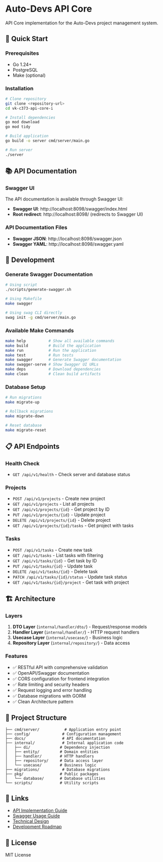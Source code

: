 # Auto-Devs API Core

API Core implementation for the Auto-Devs project management system.

## 🚀 Quick Start

### Prerequisites

- Go 1.24+
- PostgreSQL
- Make (optional)

### Installation

```bash
# Clone repository
git clone <repository-url>
cd vk-c373-api-core-i

# Install dependencies
go mod download
go mod tidy

# Build application
go build -o server cmd/server/main.go

# Run server
./server
```

## 📚 API Documentation

### Swagger UI

The API documentation is available through Swagger UI:

- **Swagger UI**: http://localhost:8098/swagger/index.html
- **Root redirect**: http://localhost:8098/ (redirects to Swagger UI)

### API Documentation Files

- **Swagger JSON**: http://localhost:8098/swagger.json
- **Swagger YAML**: http://localhost:8098/swagger.yaml

## 🔧 Development

### Generate Swagger Documentation

```bash
# Using script
./scripts/generate-swagger.sh

# Using Makefile
make swagger

# Using swag CLI directly
swag init -g cmd/server/main.go
```

### Available Make Commands

```bash
make help          # Show all available commands
make build         # Build the application
make run           # Run the application
make test          # Run tests
make swagger       # Generate Swagger documentation
make swagger-serve # Show Swagger UI URLs
make deps          # Download dependencies
make clean         # Clean build artifacts
```

### Database Setup

```bash
# Run migrations
make migrate-up

# Rollback migrations
make migrate-down

# Reset database
make migrate-reset
```

## 📋 API Endpoints

### Health Check

- `GET /api/v1/health` - Check server and database status

### Projects

- `POST /api/v1/projects` - Create new project
- `GET /api/v1/projects` - List all projects
- `GET /api/v1/projects/{id}` - Get project by ID
- `PUT /api/v1/projects/{id}` - Update project
- `DELETE /api/v1/projects/{id}` - Delete project
- `GET /api/v1/projects/{id}/tasks` - Get project with tasks

### Tasks

- `POST /api/v1/tasks` - Create new task
- `GET /api/v1/tasks` - List tasks with filtering
- `GET /api/v1/tasks/{id}` - Get task by ID
- `PUT /api/v1/tasks/{id}` - Update task
- `DELETE /api/v1/tasks/{id}` - Delete task
- `PATCH /api/v1/tasks/{id}/status` - Update task status
- `GET /api/v1/tasks/{id}/project` - Get task with project

## 🏗️ Architecture

### Layers

1. **DTO Layer** (`internal/handler/dto/`) - Request/response models
2. **Handler Layer** (`internal/handler/`) - HTTP request handlers
3. **Usecase Layer** (`internal/usecase/`) - Business logic
4. **Repository Layer** (`internal/repository/`) - Data access

### Features

- ✅ RESTful API with comprehensive validation
- ✅ OpenAPI/Swagger documentation
- ✅ CORS configuration for frontend integration
- ✅ Rate limiting and security headers
- ✅ Request logging and error handling
- ✅ Database migrations with GORM
- ✅ Clean Architecture pattern

## 📁 Project Structure

```
├── cmd/server/           # Application entry point
├── config/              # Configuration management
├── docs/                # API documentation
├── internal/            # Internal application code
│   ├── di/             # Dependency injection
│   ├── entity/         # Domain entities
│   ├── handler/        # HTTP handlers
│   ├── repository/     # Data access layer
│   └── usecase/        # Business logic
├── migrations/          # Database migrations
├── pkg/                # Public packages
│   └── database/       # Database utilities
└── scripts/            # Utility scripts
```

## 🔗 Links

- [API Implementation Guide](docs/api-implementation.md)
- [Swagger Usage Guide](docs/swagger-usage.md)
- [Technical Design](docs/technical-design.md)
- [Development Roadmap](docs/development-roadmap.md)

## 📄 License

MIT License
